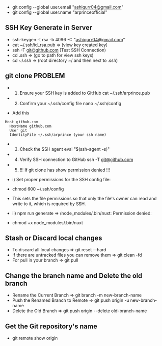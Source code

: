 - git config --global user.email "ashiqurr04@gmail.com"
- git config --global user.name "arprinceofficial"

## SSH Key Generate in Server
- ssh-keygen -t rsa -b 4096 -C "ashiqurr04@gmail.com"
- cat ~/.ssh/id_rsa.pub  => (view key created key)
- ssh -T git@github.com (Test SSH Connection)
- cd .ssh =>  (go to path for view ssh keys)
- cd ~/.ssh => (root directory ~/ and then next to .ssh)

## git clone PROBLEM
- 1. Ensure your SSH key is added to GitHub
cat ~/.ssh/arprince.pub

- 2. Confirm your ~/.ssh/config file
nano ~/.ssh/config

- Add this
```
Host github.com
  HostName github.com
  User git
  IdentityFile ~/.ssh/arprince (your ssh name)
```
- 3. Check the SSH agent
  eval "$(ssh-agent -s)"

- 4. Verify SSH connection to GitHub
ssh -T git@github.com

- 5. !!! If git clone has show permission denied !!!

- i) Set proper permissions for the SSH config file:
- chmod 600 ~/.ssh/config
- This sets the file permissions so that only the file's owner can read and write to it, which is required by SSH.

- ii) npm run generate => /node_modules/.bin/nuxt: Permission denied:
- chmod +x node_modules/.bin/nuxt

## Stash or Discard local changes
- To discard all local changes                     => git reset --hard
- If there are untracked files you can remove them => git clean -fd
- For pull in your branch                          => git pull

## Change the branch name and Delete the old branch
- Rename the Current Branch          => git branch -m new-branch-name
- Push the Renamed Branch to Remote  => git push origin -u new-branch-name
- Delete the Old Branch              => git push origin --delete old-branch-name

## Get the Git repository's name
- git remote show origin
